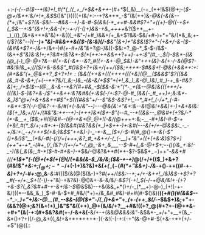
+:-*(_-(_--#(*_$--+!&)+!_#(*(_((_+_/+$&+&++-_(_#+*_$(_&)__(-+_(++!&$(@+;-(_$-@+/&*+:&/+!+_&$_$()&"()((((+(&/+:--+?&*+*_-$"(&(++)&-_@&(-&(&--(*+;_/&"+*$?(&-$&!---#_&_&--+)-&-#_-_$(&&(-*_++#-&&#$?+"+((_+)-@(_(-+$+(_$&--_+:&"(&+!+;_&_&-(+;-+-/(-()+)_&&-+&_++*_++_&?($+*__+-_)_(()_(&+&++*&"&)+-&(((_+&"-/+#_)&&+/+_&+$?&&-$&/+#-)+*+"&/(*&_&;+-(/$?_(&"-*-)(--__)+"&)-#&&++&(($-(&:&)(/-$__&"(&+)+"&$&!$?+"-(+&+/-*&-($-(&#&*$?+_-/&-+/&+-)_#(+-#+/&"&_+?_@-)_&((-$&:+?_@-*_$-$-/&$-(&++_$"&)&:&!+;+?&#+!&?&*-$(*(++:++&&+_+?_++)_-+*+:$"(#_-_$()-$&*-((&(@_(-)_@-@+?&--#(+-&(-&*--&?_#((+-&+-@_$&)_-&"+++_(_&)-&(+-/-&(@$?-#&!&!&_+;(/($_/+&-&_&$"_#()&$+?_+(&+/(++/($&;+*+*-$_#&$+!-@&(+&&*+:+:(#+&&"(+_@&*+?_$+?+!_$+:($&&($(++$&+(((+_+++(((+&)(@__($&&$"$?((&&(&_#-&-&+;(+(--*+?&/(_&;-)&_-(&-&/+$$"+(+!_&_)_&-@_)&)_#_)-+_&-#&?&)+;_/+$($--(@__&-&--*&?(#+#&_-$($&-&:+"(*-_+(&--@&)&(((+*+/+(((&)-$-)&?+&-/$"++&++:&?&#&(+:&$_(-/+:$?-@-#_(&&(-_#_++)+;&:&*-&_)$"_@+/+&+&&++#$"+$(((#&_&"+/--$"&$-&$?+!_--*_#+!_(-/+*_(-#-+&*+:$?(-_/-@&?-+-&_/_#(+(-&/&"-_-)---@&(&:+"&_+:_&--&!_@&!+&&)_+-)+_&+&!&:($(+_)&;+/(/+/(#&"&:++--+)-(+++)&*($+-$"(--#_--*((&&--_@&#+(+?&/-*(*-&__+_($&;+#(@&#--(@-+&+_@_@+!(-&/(@+++*+:&;-*__-#+)&!-#-$-+(+&!_#(*_$_/+;+#+:+-($(&&#(#&?&&(*_)+$++-)+:&#(---&(+/_+-@&$&:_-_-+/&:+:_-+/+++$(+&;_)&$$"++&)-)-_-*-&__($+/-$-#(#_@()-*-&(-$"()_+&!_)$"__(*&/-#(-(/(/+(+++;&?_#_+&++/-(_(-__)+"&"+((+(+&:&)$?_$+)(++"+-+*_-(#+_(/_(&?-/(+-/+*-/_@_-&+_&___--$-#+(_&-@+$+;--()(/&_+:&!-_-)(&(_&(&;_#-*($-#-#+&-)-*+$&/-@&?&++#(*+-$?-$&$+$_--)+$+"-*&&+#(((*__+!_$+"(-(@+(+$(+(@(/(+&&(&-$_/&/&;($&-+-+)_@(/+/+$($($_)+&+?(#&!$"_+&:+;($_@+;-*-$_/+(-)+)&?&)+&(_+(_$_-(-($_#(*+"&&+)-/&_-+()-++((#-+-_&)+?+/-#+:_@_&__-_&:_#((($(&(@($(&-)+?_#(++/($&:--+;+/+-&++!_/&)&$-+$?+?_#(-+/+:_$+((-_)_)-_+"&)-+&?&)-@()&+-&-&_/&/-&$?(-+!_$(_-/-+_@&/&!+-(_+?_+&-$?(_&?&#+#-+-&+!&:-$_@&$&)--+&(&&_+*()+/-_(*__+)-@-)_(+!(-+-&/(((*--&&_&_)_$-#-&-$+#_#&/(*+)+/&_&#_#&)-#+#(#-$()&)(__$($(*+#()(#(&&$---*_-_)+"+)&:-@__(#_--$&-(@($+"-/(_()+&+"+_(+-(++_$(/-*-$&$+)&;+"+-(&&?(@+;&?(&+!+)_)&"$"&((++)_@+(&/&/+?__+#&!((+?_@(#+?+-(@+*&-+#+"(&(-+:(#+$&?&#($+$-/-&+&(-__&/+-+(&&_@&&&!&"-_&$&*-_+/+"+__+(&_-&*()+?+((/-@_&+((_&!+&+*+*+++*-)(-&!(-(-+:(-+"(&-@+#-$(+&-+*+(+/-_+_$"(@((_:_:
